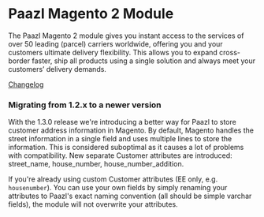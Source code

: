 # Paazl Magento 2 Module
The Paazl Magento 2 module gives you instant access to the services of over 50 leading (parcel) carriers worldwide, offering you and your customers ultimate delivery flexibility. This allows you to expand cross-border faster, ship all products using a single solution and always meet your customers’ delivery demands.

[Changelog](CHANGELOG.md)


### Migrating from 1.2.x to a newer version
With the 1.3.0 release we're introducing a better way for Paazl to store customer address information in Magento. By default, Magento handles the street information in a single field and uses multiple lines to store the information. This is considered suboptimal as it causes a lot of problems with compatibility. New separate Customer attributes are introduced: street_name, house_number, house_number_addition.

If you're already using custom Customer attributes (EE only, e.g. `housenumber`). You can use your own fields by simply renaming your attributes to Paazl's exact naming convention (all should be simple varchar fields), the module will not overwrite your attributes.
